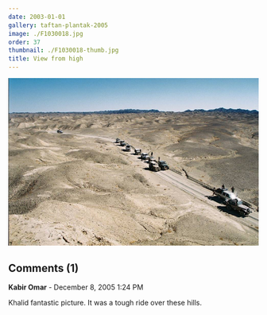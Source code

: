 ```yaml
---
date: 2003-01-01
gallery: taftan-plantak-2005
image: ./F1030018.jpg
order: 37
thumbnail: ./F1030018-thumb.jpg
title: View from high
---
```


![View from high](./F1030018.jpg)

<div id="comments">

## Comments (1)

<div id="comment">

**Kabir Omar** - December  8, 2005  1:24 PM

Khalid fantastic picture. It was a tough ride over these hills.

</div>

</div>